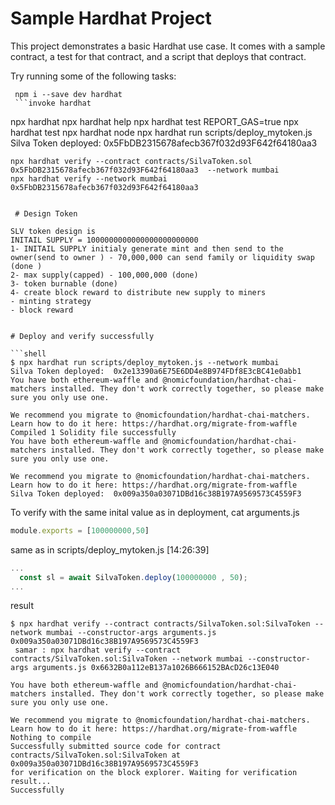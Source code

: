 # Sample Hardhat Project

This project demonstrates a basic Hardhat use case. It comes with a sample contract, a test for that contract, and a script that deploys that contract.

Try running some of the following tasks:

```shell
 npm i --save dev hardhat
 ```invoke hardhat
 ```
 npx hardhat 
npx hardhat help
npx hardhat test
REPORT_GAS=true npx hardhat test
npx hardhat node
npx hardhat run scripts/deploy_mytoken.js
Silva Token deployed:  0x5FbDB2315678afecb367f032d93F642f64180aa3
```
npx hardhat verify --contract contracts/SilvaToken.sol 0x5FbDB2315678afecb367f032d93F642f64180aa3  --network mumbai
npx hardhat verify --network mumbai 0x5FbDB2315678afecb367f032d93F642f64180aa3
 

 # Design Token

SLV token design is
INITAIL SUPPLY = 1000000000000000000000000
1- INITAIL SUPPLY initialy generate mint and then send to the owner(send to owner ) - 70,000,000 can send family or liquidity swap (done )
2- max supply(capped) - 100,000,000 (done)
3- token burnable (done)
4- create block reward to distribute new supply to miners
- minting strategy
- block reward


# Deploy and verify successfully

```shell
$ npx hardhat run scripts/deploy_mytoken.js --network mumbai
Silva Token deployed:  0x2e13390a6E75E6DD4e8B974FDf8E3cBC41e0abb1
You have both ethereum-waffle and @nomicfoundation/hardhat-chai-matchers installed. They don't work correctly together, so please make sure you only use one.

We recommend you migrate to @nomicfoundation/hardhat-chai-matchers. Learn how to do it here: https://hardhat.org/migrate-from-waffle
Compiled 1 Solidity file successfully
You have both ethereum-waffle and @nomicfoundation/hardhat-chai-matchers installed. They don't work correctly together, so please make sure you only use one.

We recommend you migrate to @nomicfoundation/hardhat-chai-matchers. Learn how to do it here: https://hardhat.org/migrate-from-waffle
Silva Token deployed:  0x009a350a03071DBd16c38B197A9569573C4559F3
```
To verify with the same inital value as in deployment, cat arguments.js
```javascript
module.exports = [100000000,50]
```
same as in scripts/deploy_mytoken.js                          [14:26:39]
```javascript
...
  const sl = await SilvaToken.deploy(100000000 , 50);
...

```
result
```shell
$ npx hardhat verify --contract contracts/SilvaToken.sol:SilvaToken --network mumbai --constructor-args arguments.js 0x009a350a03071DBd16c38B197A9569573C4559F3
 samar : npx hardhat verify --contract contracts/SilvaToken.sol:SilvaToken --network mumbai --constructor-args arguments.js 0x6632B0a112eB137a1026B666152BAcD26c13E040

You have both ethereum-waffle and @nomicfoundation/hardhat-chai-matchers installed. They don't work correctly together, so please make sure you only use one.

We recommend you migrate to @nomicfoundation/hardhat-chai-matchers. Learn how to do it here: https://hardhat.org/migrate-from-waffle
Nothing to compile
Successfully submitted source code for contract
contracts/SilvaToken.sol:SilvaToken at 0x009a350a03071DBd16c38B197A9569573C4559F3
for verification on the block explorer. Waiting for verification result...
Successfully
```
